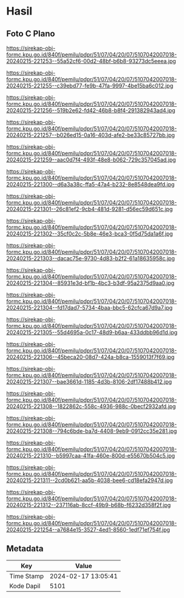 # Hasil

## Foto C Plano

https://sirekap-obj-formc.kpu.go.id/840f/pemilu/pdpr/51/07/04/20/07/5107042007018-20240215-221253--55a52cf6-00d2-48bf-b6b8-93273dc5eeea.jpg

https://sirekap-obj-formc.kpu.go.id/840f/pemilu/pdpr/51/07/04/20/07/5107042007018-20240215-221255--c39ebd77-fe9b-47fa-9997-4be15ba6c012.jpg

https://sirekap-obj-formc.kpu.go.id/840f/pemilu/pdpr/51/07/04/20/07/5107042007018-20240215-221256--519b2e62-fd42-46b8-b8f4-291382943ad4.jpg

https://sirekap-obj-formc.kpu.go.id/840f/pemilu/pdpr/51/07/04/20/07/5107042007018-20240215-221257--b026ed15-0a16-403d-afe2-be33c85727bb.jpg

https://sirekap-obj-formc.kpu.go.id/840f/pemilu/pdpr/51/07/04/20/07/5107042007018-20240215-221259--aac0d7f4-493f-48e8-b062-729c357045ad.jpg

https://sirekap-obj-formc.kpu.go.id/840f/pemilu/pdpr/51/07/04/20/07/5107042007018-20240215-221300--d6a3a38c-ffa5-47a4-b232-8e8548dea9fd.jpg

https://sirekap-obj-formc.kpu.go.id/840f/pemilu/pdpr/51/07/04/20/07/5107042007018-20240215-221301--26c81ef2-9cb4-481d-9281-d56ec59d651c.jpg

https://sirekap-obj-formc.kpu.go.id/840f/pemilu/pdpr/51/07/04/20/07/5107042007018-20240215-221302--35cf0c2c-5b8e-46e3-bca3-0f5d75da1a6f.jpg

https://sirekap-obj-formc.kpu.go.id/840f/pemilu/pdpr/51/07/04/20/07/5107042007018-20240215-221303--dacac75e-9730-4d83-b2f2-61a18635958c.jpg

https://sirekap-obj-formc.kpu.go.id/840f/pemilu/pdpr/51/07/04/20/07/5107042007018-20240215-221304--85931e3d-bf1b-4bc3-b3df-95a2375d9aa0.jpg

https://sirekap-obj-formc.kpu.go.id/840f/pemilu/pdpr/51/07/04/20/07/5107042007018-20240215-221304--fd17dad7-5734-4baa-bbc5-62cfca67d9a7.jpg

https://sirekap-obj-formc.kpu.go.id/840f/pemilu/pdpr/51/07/04/20/07/5107042007018-20240215-221305--55d4695a-0c17-48d9-b6aa-433ddbb96d1d.jpg

https://sirekap-obj-formc.kpu.go.id/840f/pemilu/pdpr/51/07/04/20/07/5107042007018-20240215-221306--45beca20-08d7-424a-b8ca-1559013f7f69.jpg

https://sirekap-obj-formc.kpu.go.id/840f/pemilu/pdpr/51/07/04/20/07/5107042007018-20240215-221307--bae3661d-1185-4d3b-8106-2df17488b412.jpg

https://sirekap-obj-formc.kpu.go.id/840f/pemilu/pdpr/51/07/04/20/07/5107042007018-20240215-221308--1822862c-558c-4936-988c-0becf2932afd.jpg

https://sirekap-obj-formc.kpu.go.id/840f/pemilu/pdpr/51/07/04/20/07/5107042007018-20240215-221308--794c6bde-ba7d-4408-9eb9-0912cc35e281.jpg

https://sirekap-obj-formc.kpu.go.id/840f/pemilu/pdpr/51/07/04/20/07/5107042007018-20240215-221310--b5997caa-41fa-460e-800d-e55670b504c5.jpg

https://sirekap-obj-formc.kpu.go.id/840f/pemilu/pdpr/51/07/04/20/07/5107042007018-20240215-221311--2cd0b621-aa5b-4038-bee6-cd18efa2947d.jpg

https://sirekap-obj-formc.kpu.go.id/840f/pemilu/pdpr/51/07/04/20/07/5107042007018-20240215-221312--237116ab-8ccf-49b9-b68b-f6232d358f2f.jpg

https://sirekap-obj-formc.kpu.go.id/840f/pemilu/pdpr/51/07/04/20/07/5107042007018-20240215-221254--a7684e15-3527-4ed1-8560-1edf71ef754f.jpg


## Metadata

| Key        | Value               |
| ---------- | ------------------- |
| Time Stamp | 2024-02-17 13:05:41 |
| Kode Dapil | 5101                |



